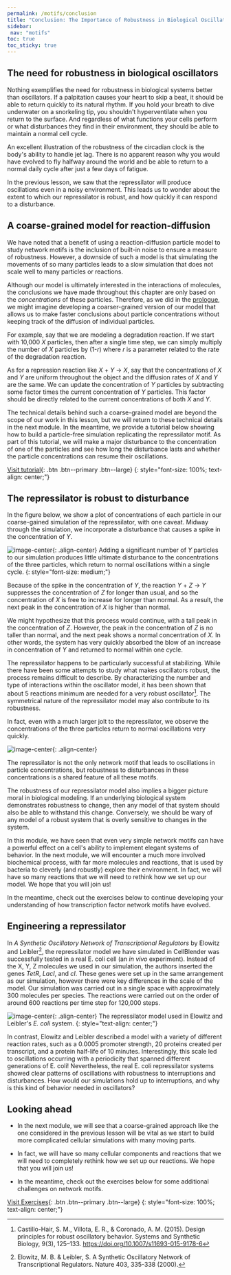 ```yaml
---
permalink: /motifs/conclusion
title: "Conclusion: The Importance of Robustness in Biological Oscillations"
sidebar:
 nav: "motifs"
toc: true
toc_sticky: true
---
```


## The need for robustness in biological oscillators

Nothing exemplifies the need for robustness in biological systems better than oscillators. If a palpitation causes your heart to skip a beat, it should be able to return quickly to its natural rhythm. If you hold your breath to dive underwater on a snorkeling tip, you shouldn't hyperventilate when you return to the surface. And regardless of what functions your cells perform or what disturbances they find in their environment, they should be able to maintain a normal cell cycle.

An excellent illustration of the robustness of the circadian clock is the body's ability to handle jet lag. There is no apparent reason why you would have evolved to fly halfway around the world and be able to return to a normal daily cycle after just a few days of fatigue.

In the previous lesson, we saw that the repressilator will produce oscillations even in a noisy environment. This leads us to wonder about the extent to which our repressilator is robust, and how quickly it can respond to a disturbance.

## A coarse-grained model for reaction-diffusion

We have noted that a benefit of using a reaction-diffusion particle model to study network motifs is the inclusion of built-in noise to ensure a measure of robustness. However, a downside of such a model is that simulating the movements of so many particles leads to a slow simulation that does not scale well to many particles or reactions.

Although our model is ultimately interested in the interactions of molecules, the conclusions we have made throughout this chapter are only based on the *concentrations* of these particles. Therefore, as we did in the [prologue](prologue), we might imagine developing a coarser-grained version of our model that allows us to make faster conclusions about particle concentrations without keeping track of the diffusion of individual particles.

For example, say that we are modeling a degradation reaction. If we start with 10,000 *X* particles, then after a single time step, we can simply multiply the number of *X* particles by (1-*r*) where *r* is a parameter related to the rate of the degradation reaction.

As for a repression reaction like *X* + *Y* → *X*, say that the concentrations of *X* and *Y* are uniform throughout the object and the diffusion rates of *X* and *Y* are the same. We can update the concentration of *Y* particles by subtracting some factor times the current concentration of *Y* particles. This factor should be directly related to the current concentrations of both *X* and *Y*.

The technical details behind such a coarse-grained model are beyond the scope of our work in this lesson, but we will return to these technical details in the next module. In the meantime, we provide a tutorial below showing how to build a particle-free simulation replicating the repressilator motif. As part of this tutorial, we will make a major disturbance to the concentration of one of the particles and see how long the disturbance lasts and whether the particle concentrations can resume their oscillations.

[Visit tutorial](tutorial_perturb){: .btn .btn--primary .btn--large}
{: style="font-size: 100%; text-align: center;"}

## The repressilator is robust to disturbance

In the figure below, we show a plot of concentrations of each particle in our coarse-gained simulation of the repressilator, with one caveat.  Midway through the simulation, we incorporate a disturbance that causes a spike in the concentration of *Y*.

![image-center](../assets/images/nf_sim_interrupted.PNG){: .align-center}
Adding a significant number of *Y* particles to our simulation produces little ultimate disturbance to the concentrations of the three particles, which return to normal oscillations within a single cycle.
{: style="font-size: medium;"}

Because of the spike in the concentration of *Y*, the reaction *Y* + *Z* → *Y* suppresses the concentration of *Z* for longer than usual, and so the concentration of *X* is free to increase for longer than normal. As a result, the next peak in the concentration of *X* is higher than normal.

We might hypothesize that this process would continue, with a tall peak in the concentration of *Z*. However, the peak in the concentration of *Z* is no taller than normal, and the next peak shows a normal concentration of *X*. In other words, the system has very quickly absorbed the blow of an increase in concentration of *Y* and returned to normal within one cycle.

The repressilator happens to be particularly successful at stabilizing. While there have been some attempts to study what makes oscillators robust, the process remains difficult to describe. By characterizing the number and type of interactions within the oscillator model, it has been shown that about 5 reactions minimum are needed for a very robust oscillator[^repress]. The symmetrical nature of the repressilator model may also contribute to its robustness.

In fact, even with a much larger jolt to the repressilator, we observe the concentrations of the three particles return to normal oscillations very quickly.

![image-center](../assets/images/nf_sim_interrupted_spike.PNG){: .align-center}

The repressilator is not the only network motif that leads to oscillations in particle concentrations, but robustness to disturbances in these concentrations is a shared feature of all these motifs.

The robustness of our repressilator model also implies a bigger picture moral in biological modeling. If an underlying biological system demonstrates robustness to change, then any model of that system should also be able to withstand this change. Conversely, we should be wary of any model of a robust system that is overly sensitive to changes in the system.

In this module, we have seen that even very simple network motifs can have a powerful effect on a cell's ability to implement elegant systems of behavior. In the next module, we will encounter a much more involved biochemical process, with far more molecules and reactions, that is used by bacteria to cleverly (and robustly) explore their environment. In fact, we will have so many reactions that we will need to rethink how we set up our model. We hope that you will join us!

In the meantime, check out the exercises below to continue developing your understanding of how transcription factor network motifs have evolved.

## Engineering a repressilator

In *A Synthetic Oscillatory Network of Transcriptional Regulators* by Elowitz and Leibler[^oscillator], the repressilator model we have simulated in CellBlender was successfully tested in a real E. coli cell (an *in vivo* experiment). Instead of the X, Y, Z molecules we used in our simulation, the authors inserted the genes *TetR*, *LacI*, and *cI*. These genes were set up in the same arrangement as our simulation, however there were key differences in the scale of the model. Our simulation was carried out in a single space with approximately 300 molecules per species. The reactions were carried out on the order of around 600 reactions per time step for 120,000 steps.

![image-center](../assets/images/repressilator_ecoli.png){: .align-center}
The repressilator model used in Elowitz and Leibler's *E. coli* system.
{: style="text-align: center;"}

In contrast, Elowitz and Leibler described a model with a variety of different reaction rates, such as a 0.0005 promoter strength, 20 proteins created per transcript, and a protein half-life of 10 minutes. Interestingly, this scale led to oscillations occurring with a periodicity that spanned different generations of E. coli! Nevertheless, the real E. coli repressilator systems showed clear patterns of oscillations with robustness to interruptions and disturbances. How would our simulations hold up to interruptions, and why is this kind of behavior needed in oscillators?   

## Looking ahead

* In the next module, we will see that a coarse-grained approach like the one considered in the previous lesson will be vital as we start to build more complicated cellular simulations with many moving parts.

* In fact, we will have so many cellular components and reactions that we will need to completely rethink how we set up our reactions. We hope that you will join us!

* In the meantime, check out the exercises below for some additional challenges on network motifs.

[Visit Exercises](exercises){: .btn .btn--primary .btn--large}
{: style="font-size: 100%; text-align: center;"}


[^ffl]: Image adapted from Mangan, S., & Alon, U. (2003). Structure and function of the feed-forward loop network motif. Proceedings of the National Academy of Sciences of the United States of America, 100(21), 11980–11985. https://doi.org/10.1073/pnas.2133841100

[^oscillator]: Elowitz, M. B. & Leibler, S. A Synthetic Oscillatory Network of Transcriptional Regulators. Nature 403, 335-338 (2000).

[^repress]: Castillo-Hair, S. M., Villota, E. R., & Coronado, A. M. (2015). Design principles for robust oscillatory behavior. Systems and Synthetic Biology, 9(3), 125–133. https://doi.org/10.1007/s11693-015-9178-6
